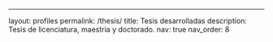 ---
layout: profiles
permalink: /thesis/
title: Tesis desarrolladas
description: Tesis de licenciatura, maestría y doctorado.
nav: true
nav_order: 8